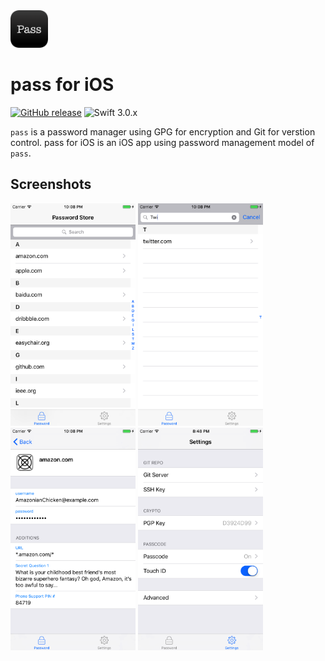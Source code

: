 <img src="icon.png" width="60"/> 

# pass for iOS
[![GitHub release](https://img.shields.io/github/release/pass-ios/pass-ios.svg)](https://github.com/mssun/pass-ios/releases)
![Swift 3.0.x](https://img.shields.io/badge/Swift-3.0.x-orange.svg)

`pass` is a password manager using GPG for encryption and Git for verstion
control. pass for iOS is an iOS app using password management model of `pass`.

## Screenshots

<img src="screenshot/screenshot1.png" width="200"/>
<img src="screenshot/screenshot2.png" width="200"/>
<img src="screenshot/screenshot3.png" width="200"/>
<img src="screenshot/screenshot4.png" width="200"/>
